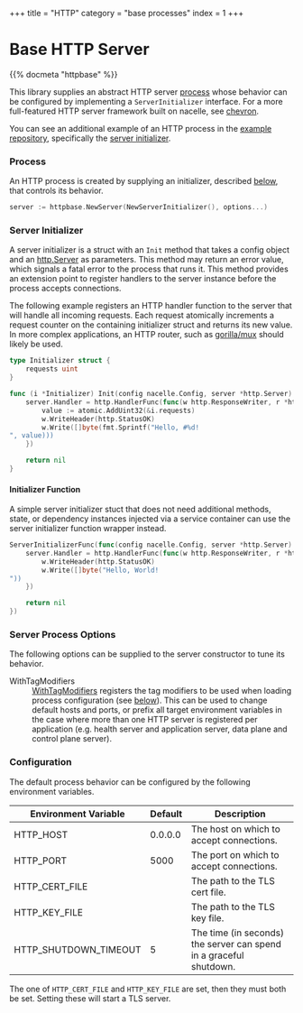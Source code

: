 +++
title = "HTTP"
category = "base processes"
index = 1
+++

# Base HTTP Server

{{% docmeta "httpbase" %}}

<!-- Fold -->

This library supplies an abstract HTTP server [process](https://nacelle.dev/docs/core/process) whose behavior can be configured by implementing a `ServerInitializer` interface. For a more full-featured HTTP server framework built on nacelle, see [chevron](/docs/frameworks/chevron).

You can see an additional example of an HTTP process in the [example repository](https://github.com/go-nacelle/example), specifically the [server initializer](https://github.com/go-nacelle/example/blob/843979aaa86786784a1ca3646e8d0d1f69e29c65/cmd/http-api/server_initializer.go#L23).

### Process

An HTTP process is created by supplying an initializer, described [below](https://nacelle.dev/docs/base-processes/httpbase#server-initializer), that controls its behavior.

```go
server := httpbase.NewServer(NewServerInitializer(), options...)
```

### Server Initializer

A server initializer is a struct with an `Init` method that takes a config object and an [http.Server](https://golang.org/pkg/net/http/#Server) as parameters.  This method may return an error value, which signals a fatal error to the process that runs it. This method provides an extension point to register handlers to the server instance before the process accepts connections.

The following example registers an HTTP handler function to the server that will handle all incoming requests. Each request atomically increments a request counter on the containing initializer struct and returns its new value. In more complex applications, an HTTP router, such as [gorilla/mux](https://github.com/gorilla/mux) should likely be used.

```go
type Initializer struct {
    requests uint
}

func (i *Initializer) Init(config nacelle.Config, server *http.Server) error {
    server.Handler = http.HandlerFunc(func(w http.ResponseWriter, r *http.Request) {
        value := atomic.AddUint32(&i.requests)
        w.WriteHeader(http.StatusOK)
        w.Write([]byte(fmt.Sprintf("Hello, #%d!
", value)))
    })

    return nil
}
```

#### Initializer Function

A simple server initializer stuct that does not need additional methods, state, or dependency instances injected via a service container can use the server initializer function wrapper instead.

```go
ServerInitializerFunc(func(config nacelle.Config, server *http.Server) error {
    server.Handler = http.HandlerFunc(func(w http.ResponseWriter, r *http.Request) {
        w.WriteHeader(http.StatusOK)
        w.Write([]byte("Hello, World!
"))
    })

    return nil
})
```

### Server Process Options

The following options can be supplied to the server constructor to tune its behavior.

<dl>
  <dt>WithTagModifiers</dt>
  <dd><a href="https://godoc.org/github.com/go-nacelle/httpbase#WithTagModifiers">WithTagModifiers</a> registers the tag modifiers to be used when loading process configuration (see <a href="https://godoc.org/github.com/go-nacelle/httpbase#Configuration">below</a>). This can be used to change default hosts and ports, or prefix all target environment variables in the case where more than one HTTP server is registered per application (e.g. health server and application server, data plane and control plane server).</dt>
</dd>

### Configuration

The default process behavior can be configured by the following environment variables.

| Environment Variable  | Default | Description |
| --------------------- | ------- | ----------- |
| HTTP_HOST             | 0.0.0.0 | The host on which to accept connections. |
| HTTP_PORT             | 5000    | The port on which to accept connections. |
| HTTP_CERT_FILE        |         | The path to the TLS cert file. |
| HTTP_KEY_FILE         |         | The path to the TLS key file. |
| HTTP_SHUTDOWN_TIMEOUT | 5       | The time (in seconds) the server can spend in a graceful shutdown. |

The one of `HTTP_CERT_FILE` and `HTTP_KEY_FILE` are set, then they must both be set. Setting these will start a TLS server.
